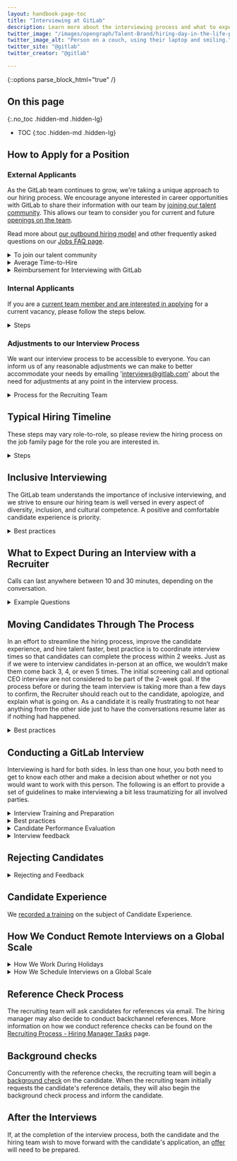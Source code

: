 ```yaml
---
layout: handbook-page-toc
title: "Interviewing at GitLab"
description: Learn more about the interviewing process and what to expect
twitter_image: "/images/opengraph/Talent-Brand/hiring-day-in-the-life-person-on-couch.png"
twitter_image_alt: "Person on a couch, using their laptop and smiling."
twitter_site: "@gitlab"
twitter_creator: "@gitlab"

---
```


{::options parse_block_html="true" /}

## On this page
{:.no_toc .hidden-md .hidden-lg}

- TOC
{:toc .hidden-md .hidden-lg}

## How to Apply for a Position

### External Applicants

As the GitLab team continues to grow, we're taking a unique approach to our hiring process.
We encourage anyone interested in career opportunities with GitLab to share their information with our team by [joining our talent community](https://boards.greenhouse.io/gitlab/jobs/4700367002).
This allows our team to consider you for current and future [openings on the team](/jobs/careers/).

Read more about [our outbound hiring model](/jobs/faq/#gitlabs-outbound-recruiting-model) and other frequently asked questions on our [Jobs FAQ page](/jobs/faq/).

<details>
  <summary markdown='span'>
  To join our talent community
  </summary>

1. Go to our [talent community page](https://boards.greenhouse.io/gitlab/jobs/4700367002), fill out your personal information, and upload your CV or resume.
1. Once you have finished, click "Submit Application" at the bottom.
1. Our team will be in touch with you if you're a match for a current or future job opening.
1. Please refer to the [country hiring guidelines](https://about.gitlab.com/jobs/faq/#country-hiring-guidelines/jobs/faq/#country-hiring-guidelines) to see if we are able to hire in your location.
1. Should you reach out to any GitLab team member on any social media platform, that you have not worked with previously or do not know, requesting to be referred, instead of or in addition to [joining our talent community](https://boards.greenhouse.io/gitlab/jobs/4700367002), you'll receive the following reply: "Thank you for your interest in GitLab! The best way to share your information with our recruiting team is to [join our talent community](https://boards.greenhouse.io/gitlab/jobs/4700367002). This will ensure that you're among the pool of candidates our team will consider when sourcing for current and future openings. Unfortunately, I can't refer you for the position since we have not had a chance to work together. To ensure we stay [inclusive](https://about.gitlab.com/company/culture/inclusion/), I'm also not able to influence your candidacy for a particular role."
1. If at any point during the interview process, you send threatening emails, emails containing profanity, vulgar language, or [hurtful labels](https://about.gitlab.com/community/contribute/code-of-conduct/), we will no longer pursue your candidacy and will inform you of that. We will also not respond any further to you. We aim to hire only people who align with our [values](https://about.gitlab.com/handbook/values/).


</details>

<details>
  <summary markdown='span'>
    Average Time-to-Hire 
  </summary>

We strive to be as expeditious as possible in our hiring process. However, the speed of the process can and does vary. The following is our average *time-to-hire* (i.e. the number of days it takes from the time a candidate starts the recruitment process to when an offer is accepted). The *80th Percentile* has been included to account for outliers.

- Overall: **53.06 days**
- Engineering: 60.17 days
- *80th Percentile: 51.17 days*
- G&A: 46.13 days
- *80th Percentile: 29.00 days*
- Marketing: 42.32 days
- *80th Percentile: 33.56 days*
- Product: 73.33 days
- *80th Percentile: 68.60 days*
- Sales: 51.63 days
- *80th Percentile: 37.79 days*

Source: Greenhouse (ATS); September 2019   
</details>

<details>
  <summary markdown='span'>
    Reimbursement for Interviewing with GitLab
  </summary>

If you are invited for an interview with GitLab and you need financial support for your interview, you may be reimbursed for the following:

- Childcare or adultcare for dependents
- Rental costs associated with laptop or computer if you don't own or have access to one
- Transportation to a facility with internet access if your home does not have reliable internet service
- Meeting room costs in a co-working space if your environment is not conducive to an interview
- Reimbursement for loss of hourly pay
- Hearing impaired translation services
- The interest on any credit you obtain to pay for these items upfront


To initiate the reimbursement process please email `interviews@gitlab.com`. Additional details found [here](https://about.gitlab.com/handbook/hiring/recruiting-framework/coordinator/#interview-reimbursement-process).
</details>

### Internal Applicants

If you are a [current team member and are interested in applying](/handbook/people-group/promotions-transfers/#department-transfers) for a current vacancy, please follow the steps below.

<details>
  <summary markdown='span'>
    Steps
  </summary>

1. Log in to your [Greenhouse account](https://gitlab.greenhouse.io/dashboard) to view "My Dashboard".
1. At the top right corner of your dashboard, click "Hi [Name]" and select "[Internal Job Board](https://gitlab.greenhouse.io/internal_job_board)" from the dropdown. You can also access the internal job board under the ["Helpful Links" section](/handbook/hiring/greenhouse/#your-dashboard) on your dashboard. For more information (and screenshots!), feel free to read the [Greenhouse help article](https://support.greenhouse.io/hc/en-us/articles/200913945-Employee-Access-to-Internal-Job-Board).
1. Click on the position title that interests you!
1. You will be redirected to the vacancy description and application form, where you will be asked to fill out basic personal information, provide your resume, LinkedIn, GitLab username, and/or cover letter, and answer any vacancy-specific application questions, as well as answer a voluntary Equal Employment Opportunity questionnaire. While the EEO questionnaire has `US` in its title, it's open to all applicants from around the world.
1. Once you have finished, click "Submit Application" at the bottom.

</details>

### Adjustments to our Interview Process

We want our interview process to be accessible to everyone. You can inform us of any reasonable adjustments we can make to better accommodate your needs by emailing 'interviews@gitlab.com' about the need for adjustments at any point in the interview process. 

<details>
  <summary markdown='span'>
    Process for the Recruiting Team
  </summary>

1. Ask the candidate if they require any reasonable adjustments in the invite for a screening call (this is built into the email template) as well as during the screening call in case they missed the question in the invite.
1. If the candidate requests an adjustment add the Interview Adjustments during the screening stage, have them email those requests to 'interviews@gitlab.com' which is managed by the CES team.
1. The CES will ask the candidate if they have any recommendations on how to make the adjustment(s), if none are provided they will work with the Recruiter and ask for assistance from the appropriate People Business Partner to arrange adjustment(s). 
1. The CES will note the adjustment(s) in the Private Notes section on their profile and tag the upcoming interviewer. Close the issue once accommodations are agreed upon.
1. As long as the candidate is in thie interview process, the CES will notify the interview team of the adjustment(s) ahead of the upcoming interviews and ensure all involved in interviewing are equipped to provide a positive experience for the candidate. 
1. If extra time is given for the interview as an adjustment the Candidate Experience Specialist will adjust scheduled interviews as necessary.
1. The Candidate Experience Specialist will set a follow-up reminder on the candidates profile to remind the interviewer(s) 24 hours before the interview of the adjustments that are being made to ensure they are top of mind. You do not need to share why the adjustment is being requested but what the required adjustments are.
1. The Recruiter should follow up with the candidate via email after the interview process to ensure they felt the adjustments made were sufficient for them to perform the interview to the best of their ability.

</details>

## Typical Hiring Timeline

These steps may vary role-to-role, so please review the hiring process on the job family page for the role you are interested in.

<details>
  <summary markdown='span'>
    Steps
  </summary>

1. Prior to interviewing, the recruiting team will identify the most qualified candidates for the vacancy by reviewing [Internal Applicants](/handbook/hiring/interviewing/#internal-applicants), searching the [GitLab Talent Community](https://boards.greenhouse.io/gitlab/jobs/4700367002), reviewing [Employee Referrals](/handbook/hiring/referral-process/#submitting-a-referral), and searching through a variety of sources including, but not limited to [LinkedIn](/handbook/hiring/sourcing/#upgrading-your-linkedin-account). The hiring team will also source for candidates that may not be actively looking. There are many factors to consider when reviewing profiles. Some of those factors can be aided through technology within an ATS, others require human eyes to evaluate the qualifications. There are several posts that reveal suggestions for reviewing profiles that our team may utilize. [Greenhouse](https://www.greenhouse.io/blog/in-review-whats-the-right-way-to-read-a-resume), [Zip Recruiter](https://www.ziprecruiter.com/blog/10-crucial-things-to-look-for-in-a-resume/) and [The Balance Careers](https://www.thebalancecareers.com/gone-in-thirty-seconds-how-to-review-a-resume-1919139) are three examples.
1. The recruiting team and/or hiring team does the **first round of evaluations** by reviewing candidate profiles. This team will refer to the [country hiring guidelines](/jobs/faq/#country-hiring-guidelines) before moving candidates forward. Disqualified candidates will be sent a note informing them of the [rejection](#rejecting-candidates). There are templates in Greenhouse to assist, but messages can be tailored as appropriate. Make sure the message is professional and respectful.
1. **Pre-screening Questionnaire**: Some candidates will be sent a pre-screening questionnaire relating to the position to complete and return to the sender. The questionnaire and answers are kept within the candidate's Greenhouse profile.
  1. Team members who review the pre-screening questionnaire answers should refer to the private GitLab [applicant-questionnaires project](https://gitlab.com/gitlab-com/people-ops/applicant-questionnaires) that holds guides on how to review each of the questionnaires. Candidates who receive an assessment are moved to the "Assessment" stage in Greenhouse by a member of the Recruiting team and sent the questionnaire. The recruiting team also chooses a member of the hiring team to review the responses once they are submitted.
  1. When a candidate returns their assessment, the recruiting team member who sent the assessment and the hiring team member who was chosen to review it will receive a notification. Once a reviewer submits the feedback for the assessment in Greenhouse, the recruiting team will be notified.
  1. Candidates that have satisfactory assessment results may be invited to a screening call. Disqualified candidates will be sent a note informing them of the rejection.
1. [**Screening call**](#conducting-a-screening-call):
  1. If the candidate qualifies for continued consideration, one of our [recruiters](/job-families/people-ops/recruiter/) will conduct a screening call using Zoom and scheduling it via Greenhouse.
  1. A member of the employment team will move the candidate to the "Screening" stage in Greenhouse. They will reach out to the candidate to collect their availability and then send out calendar invitations to both the interviewer and candidate.
  1. Our [recruiters](/job-families/people-ops/recruiter/) will do a screening call;
depending on the outcome of the call, the recruiting team or manager may either [reject a candidate](#rejecting-candidates) or move the candidate to the team interview stages in Greenhouse. Note: A resume is required before scheduling candidates for Customer Success roles.
  1. The recruiter will wait 5 minutes for the candidate to show up to the appointed video call link, which is always shared with the candidate via email. If the candidate does not show up to the interview or reach out in advance to reschedule, the candidate will be classified as a "no show" and be disqualified.
  1. The recruiter, hiring manager, or candidate can terminate the discussion early at any point during the interview if either party determines that it isn’t a fit. Be as transparent and honest as possible and provide feedback.
  1. After the screening call, the recruiter will verify that the candidate is not on any known [Denied Party List](https://www.export.gov/csl-search). If the candidate is on a list, the application process will end.
1. **Technical interview (optional)**: Certain positions also require [technical interviews](/handbook/hiring/interviewing/#considerations-for-interviews-with-technical-applicants).
1. **Behavioral interview**: Some roles include a behavioral interview with a team peer or leader. Behavioral interviews may be conducted as [panel interviews](/handbook/hiring/interviewing/panel).
1. **Further interviews**: All interviewers will assess the candidate's values alignment by asking behavioral questions and scoring the values alignment as part of their feedback form in Greenhouse. Additional interviews would typically follow the reporting lines up to the CEO. For example the technical interview may be conducted by an individual contributor, with subsequent interviews being conducted by the manager, director, executive team member, and then potentially the CEO.
    * **Interviewers will follow the same "no show" policy as the recruiters.** If a candidate does not       show up or reach out to the team, they will be disqualified.
    * **All interviewers will complete interviewing training,** which will be assigned to them from someone on the recruiting team; generally the Candidate Experience Specialist. Interview training issues can be found in the [People Group Training issue tracker](https://gitlab.com/gitlab-com/people-ops/     Training/issues).
    *   The individual who created the issue will receive a notification when the issue is closed. The issue should be checked to ensure all tasks are completed. If an issue is closed before all tasks are finished the issue will need to be reopened and tag the assignee that items are missing.
1. **References**: The hiring manager or the hiring team will contact [references](/handbook/hiring/recruiting-framework/hiring-manager/#step-19hm-complete-references) for promising candidates. References will be collected towards the end of the interview stage for final candidates, and they must be checked before an offer is made.
    * Three references will be requested, but at least two references need to be completed, and at least one needs to be a past manager.
    * The recruiting team will move the candidate to the "Reference Check" stage in Greenhouse, and email the candidate to request their references' contact details.
    * After the reference checks are completed, the person performing the reference check will input a scorecard in Greenhouse with their findings.
1.  At the same time as starting the reference check process, the recruiting team will [start the background check process](/handbook/people-group/code-of-conduct/#background-checks).
1.  **Offer package**: After reference calls are completed successfully, the recruiting team moves the candidate to the "Offer" stage and submits the [offer package](/handbook/hiring/offers/#offer-package-in-greenhouse) in Greenhouse for [approval](/handbook/hiring/greenhouse/#approval-flows).
1.  **CEO interviews**: The CEO may choose to interview candidates in a last round interview after reviewing the offer package.
1.  The recruiter, hiring manager, executive, or CEO should make an **offer** verbally during a call with the candidate, and it will be followed with an official contract as described in [preparing offers and contracts](/handbook/contracts/#how-to-use).
1.  The recruiting team will, if applicable, add language to the contract that states that employment or engagement is contingent on a valid work permit or visa. A start date should factor in that the approval of a new work permit may take several weeks.
    * Note that, when scheduling a start date, People Ops Specialists require at least 4 days notice from the receipt of an executed offer until the GitLab team-member's proposed first day.
1.  The manager follows up to ensure that the offer is accepted and that the contract is signed.
1.  Candidate Experience Specialists [starts the onboarding issue](https://gitlab.com/gitlab-com/people-group/employment-templates-2/blob/master/.gitlab/issue_templates/onboarding.md).
1.  The hiring manager considers [closing the vacancy](/handbook/hiring/vacancies/#closing-a-vacancy).

</details>

## Inclusive Interviewing

The GitLab team understands the importance of inclusive interviewing, and we strive to ensure our hiring team is well versed in every aspect of diversity, inclusion, and cultural competence. A positive and comfortable candidate experience is priority.

<details>
  <summary markdown='span'>
    Best practices
  </summary>

* **We will make our best effort so that each candidate's full interview panel has at least one non-male GitLab team-member on it.**
* **The following teams will _always_ have one non-male team member in the same department as the candidate on the interview panel.** We are working to make it so that every team practices our value of diversity, inclusion and belonging in their hiring practices. We are improving, but we aren't there yet. According to our value of iteration, we aren't waiting for a system to be in place for the entire company, but instead are practicing diversity, inclusion and belonging now by listing the teams that can currently commit to this practice. Hiring managers can make MRs to add their team to this list when they are able to meet this requirement.
  * Business Operations
  * Content Marketing
  * Corporate Events Marketing
  * Digital Marketing Programs
  * Field Marketing
  * Marketing Ops
  * UX
  * Quality
  * Finance
  * Accounting
  * People Operations 

</details>

## What to Expect During an Interview with a Recruiter

Calls can last anywhere between 10 and 30 minutes, depending on the conversation.

<details>
  <summary markdown='span'>
    Example Questions
  </summary>

Example questions include:

1. Why are you interested in GitLab?
1. What are you looking for in your next position?
1. Why did you join and leave your last three positions?
1. What is your experience with X? (for each of the skills listed in the position description)
1. [STAR Method](https://www.themuse.com/advice/star-interview-method) questions and simple technical or skills-related questions
1. What is your current location and do you have any plans to relocate? (relevant in context of compensation, country-hiring guidelines, and in case an offer would be made)
1. Do you require visa sponsorship or a work permit to work for GitLab? Or do you require the work permit to be transferred to GitLab? If the answer is yes, we will not be able to proceed. You can refer to this [page](/handbook/people-group/visas/) for further clarity
1. What is the notice period you would need if you were hired?
1. Is this salary range in line with your expectations? (At GitLab, we are committed to paying competitively and equitably. Therefore, we set our offers based on market pay rather than a candidate's pay history. We walk through the Compensation Calculator with each candidate so that we can address any gaps in expectations early on.) 
1. Do you know how GitLab will employ you in the country you’re based? (As GitLab keeps growing rapidly it is important to share how we can employ people in each country. We should redirect the candidates to the [Contracts and International Expansion](https://about.gitlab.com/handbook/people-group/contracts-and-international-expansion) page and go through it with them.)  

At the end of the screening call, the recruiter will tell you what the next steps will be, if any. There should be time for you to ask any questions you may have. 
</details>

## Moving Candidates Through The Process

In an effort to streamline the hiring process, improve the candidate experience, and hire talent faster, best practice is to coordinate interview times so that candidates can complete the process within 2 weeks. Just as if we were to interview candidates in-person at an office, we wouldn’t make them come back 3, 4, or even 5 times. The initial screening call and optional CEO interview are not considered to be part of the 2-week goal. If the process before or during the team interview is taking more than a few days to confirm, the Recruiter should reach out to the candidate, apologize, and explain what is going on. As a candidate it is really frustrating to not hear anything from the other side just to have the conversations resume later as if nothing had happened.

<details>
  <summary markdown='span'>
    Best practices
  </summary>

**Those on the interview team should prioritize the interview in their schedules.** If it means you have to miss an already scheduled or recurring meeting, please consider participating in the interview a priority and reviewing notes from the missed meeting agenda afterwards instead. Hiring an amazing team is critical for GitLab, and how we spend our time shows where our priorities are.

**Maintain candidate confidentiality.** All candidate names and details are kept confidential within the hiring team to avoid bias or the potential to jeopardize a candidate's current employment as well as to maintain data protection. The only people who should have access to details about candidates are Recruiting, People Ops, the hiring manager(s), approved interviewers or reviewers within that team, the executive of the department, the legal team, the CFO, and the CEO.
* Exceptions to this rule include when an existing team member refers the candidate or when the candidate intentionally reaches out to someone at GitLab. Even then, the team member should know only their name, that they are interested in GitLab, and, if they are a referral, what stage they are in.
* Do not include identifying personal details in your feedback notes for a candidate.
* Anytime you want to discuss a current, past, or potential candidate, please do so privately (whether in a private Slack channel/message, email, or within Greenhouse). If you have access to it, you can also provide the direct Greenhouse link and avoid mentioning names or identifying details.
* Emails from the candidate are synced on our ATS, and for that reason, the entire hiring team for that position has access to it. Remember to ensure any sensitive information is marked as secret/private in the candidate profile.

**Remember to inform candidates about what stage they are in.** For example, if in the hiring process for the particular position / team you've agreed that there will be four stages, be sure to inform the candidate of where they are in the process during each call / stage. To better manage candidates’ expectations, at the end of the interview, let them know what stage they are in as well as what the next step/stage will be **if** they do pass this interview.  Considering we are speaking with other candidates, they can expect to hear back within a couple of days.  Some brief feedback from the previous stage can also be included to help the candidate gauge their progress. If there will be additional or fewer stages than expected, be sure to let the candidate know so they are aware of where they are in the process.

**The process can differ from team to team and from position to position.** If a candidate submits a resume to a particular open position and is being considered for another open position, send a short note to update the candidate and get their approval as well as to inform them that their process may be slightly different than previously expected or delayed. If the roles are on different teams, the candidate will ideally only move forward with one, depending on their interests and qualifications. If the candidate is being rejected for one or all of the positions they applied for, they will be notified of which vacancies they are being rejected for.
  * If at some point during the interview process it is uncovered that a candidate is better suited for another open position the interviewer should @ mention the Recruiter assigned to the candidate and provide feedback regarding what other position(s) the candidate should be considered for.  The Recruiter will then loop in the new Recruiter(s) and Hiring Manager(s) for the said position(s) and if there is interest complete a warm handoff of the candidate to the new Recruiter(s).

**Recruiters will schedule the next person in the process.** Someone on the recruiting team will move candidates forward to the next person in the hiring process if the candidate has received positive feedback.

**Compensation is discussed at start and end but not in between.** Compensation expectations are asked about during the [screening call](#conducting-a-screening-call). If the expectations seem unworkable to the manager or recruiter (based on what had been approved by the compensation committee at the [creation of the vacancy](/handbook/hiring/vacancies/#vacancy-creation-process)), then the recruiter can send a note to the candidate explaining that salary expectations are too far apart, but they should also ask how flexible the candidate is and if they would consider adjusting their expectations. If expectations are aligned, then the topic of compensation should not re-surface until an [offer is discussed internally](#offer-authorization). Following this guideline avoids conflating technical and team interviews with contract discussions and keeps the process flowing smoothly.

If the manager has a question about compensation, please ping the People Ops Analyst for review. If the question needs to be escalated, the People Ops Analyst will add the Chief People Officer to the conversation.

**An approval team authorizes all offers.** The manager proposes a suggestion for an offer (including bonus structure if applicable, etc., using the [global compensation calculator](/handbook/total-rewards/compensation/compensation-calculator/)) as a private comment in Greenhouse and informs the recruiting team on its details depending on what is applicable. The recruiting team will create an [offer package](/handbook/hiring/offers/#offer-package-in-greenhouse) to present to an approval chain consisting of the People Business Partner, executive of the division, and Chief People Officer for approval. Verbal offers should not be extended to the candidate until the offer is approved. The CEO may choose to interview the candidate, and any offers given before the CEO's approval are premature.
</details>

## Conducting a GitLab Interview

Interviewing is hard for both sides. In less than one hour, you both need to get to know each other and make a decision about whether or not you would want to work with this person. The following is an effort to provide a set of guidelines to make interviewing a bit less traumatizing for all involved parties.

<details>
  <summary markdown='span'>
    Interview Training and Preparation
  </summary>

New internal interviewers will partake in [interviewing training](https://gitlab.com/gitlab-com/people-ops/Training/blob/master/.gitlab/issue_templates/interview_training.md), which will be assigned by the recruiting team. As part of the training, team members will shadow an interviewer and be shadowed by one in order to make sure all GitLab team-members are following our interviewing processes and creating an excellent candidate experience. The interviewer who will work with the team member should be aligned with either their timezone or the role they'll be helping interview for. Feel free to ping `@gl-hiring` in your training issue or [review our recruiting alignment ](https://about.gitlab.com/handbook/hiring/recruiting-alignment/) page if you are not sure which interviewer to contact, or send a message in the `#recruiting` channel in Slack.

Interviews should not be recorded. For interview training, we encourage our GitLab Hiring Managers to conduct mock interviews internally, or have no more than one GitLab team member at a time shadowing live interviews.

It is typically expected for new hires to focus on and complete their onboarding for at least two weeks before being part of an interview team for any vacancies. There may be extenuating circumstances where a team member needs to participate in interviewing sooner than this, but they should always complete the [interviewing training](https://gitlab.com/gitlab-com/people-ops/Training/blob/master/.gitlab/issue_templates/interview_training.md) and discuss the vacancy thoroughly with their manager and the recruiter prior to being on an interview team.

Please avoid in-person interviews where possible. In-person interviews or meetings are reserved for candidates if an offer is approved or if the candidate is hired. Anyone wanting to do in-person interviews should reach out to People Business Partners to discuss beforehand and have a clear reason which should be documented in their Greenhouse profile.

Remember, interviewing candidates is everyone's job as part of our collaboration value! You may be asked to participate on an interview team, as we continue to hire great talent.

</details>

<details>
  <summary markdown='span'>
    Best practices
  </summary>

#### Before The Interview

1. Ensure you've read the description of the role you're going to be interviewing candidates for. This can be found in the [job family page](https://about.gitlab.com/handbook/hiring/job-families/). 
    * If you have any questions about the scope of the role, the team, or the responsibilities of the position after you've read through those resources be sure to reach out to the Hiring Manager with your questions.
1. Open up the [interview kit in Greenhouse](https://about.gitlab.com/handbook/hiring/greenhouse/#feedback-and-interview-kits). In the interview kit, you’ll be able to view the candidate’s resume, the description of the interview you’re expected to lead, the scorecard you’ll be evaluating the candidate against, and the suggested questions you ask during the interview.  
    * Look out for key criteria to focus on in the scorecard. These will be highlighted in yellow and these are the areas you **must** evaluate the candidate against at this stage of the interview process.
1. You can read through the cover letter, portfolio, or application form responses submitted by the candidate when they applied by navigating to the candidate’s Greenhouse profile. You can navigate to their profile by following the link from their name in the interview kit. These additional resources will only be available if they were required to be supplied when the application was made or a candidate opted to submit additional information.
    * When reading through the candidate's application materials please remember that writing a good resume or cover letter is an art, and not many people master it. When you read through these materials, look for evolution rather than buzzwords, and, if something sparks your curiosity, prepare to ask about it during the interview.
1. Make sure you're up to date on our latest headcount, notable awards, messaging, and other facts about working at GitLab. Take a look at these [talent brand resources](/handbook/people-group/employment-branding/#talent-brand-resources) to help guide your conversation with candidates.


#### Illegal Interview Questions

* Be aware of the kinds of questions you can and can't ask. For example, if there is a gap in employment history on a CV, you **may** ask the candidate what they did during that time to keep their skills current. You may not ask why they were absent from work as it may be related to a medical or family issue, which is protected information.
* Refrain from asking any questions related to protected classes (for example: age, race, religion, sexual orientation, marital status, pregnancy status)
* Protected classes differ based on the country of the candidate
* To find out more about discrimination laws specific to the country of a candidate you're interviewing, you can reach out to the legal and/or recruiting team
* Asking questions related to any of the protected classes is not only illegal, but shouldn’t be asked to determine if someone is qualified for a role
    * Some examples of illegal interview questions include:
        * So you mentioned you live with your partner earlier, are you married?
        * How old are you by the way?
* In general, stay away from any questions and conversations around protected classes, and focus instead on the job duties
* If a candidate does bring up personal information during an interview related to a protected class, it's OK to acknowledge their comment and get the interview back on track
    * Some suggestions on steering the interview back to appropriate topics:
        * So, we were just talking about your role’s current responsibilities. How technical are you hoping to stay in your next role?
        * I have a few more questions that I’d love to get to during our call today. Tell me a little bit more about how you’ve achieved quota in the past.
    * This information should not be included in your Greenhouse feedback as it does not pertain to the functions and responsibilities of the role
    * This information should not be used to determine if you are a yes or a no to their candidacy for the role
    * If protected class information was to be documented in a candidate's Greenhouse profile, that’s findable information and could be used against GitLab in court.

#### During The Interview

* Show up prepared and on time. (See "Before The Interview" section above)
* Build rapport and put the candidate at ease.  Introduce yourself, tell your GitLab story, ask how the candidate is doing- banter/small talk is ok.  
* Talk a bit about the role (why it is open, what the job entails, etc.)
* Set expectations on how the interview will run
* As candidates move through the interviewing process, interviewers take notes within Greenhouse. As they move through the process, interviewers have the opportunity to review any specific notes previous interviewers have left for them, although the full feedback notes from previous interviewers are obscured from current ones in an effort to avoid creating bias. Hiring managers, executives, and people ops are able to see all feedback notes at any time.
     * Let the candidate know you are taking notes
     * Be an active listener
          * Concentrate on the candidate - remove all distractions (turn off  notifications on your phone, slack, email, etc.)
          * Look at the candidate - make sure to look at your camera - not another screen
          * Try not to interrupt - Validate your assumptions by explaining what you understood, and allow the candidate to correct your understanding of the story.
          * Silence is golden
* Cover the prepared topics/questions without being mechanical
     * Setup the interview plan in GreenHouse ahead of the interview to ensure all the areas you want to cover are in the scorecard
     * Try to cover the prepared topics, but keep the conversation smooth - it is ok to skip around
     * Redirect the conversation as needed - you are in charge of keeping the conversation focused and timely
* There is an unbalanced power relationship during the interview, and interviewers should be mindful of this fact. The interviewer is in a powerful position: they will decide if the candidate will move forward or not. Be as friendly and approachable as you can. Be frank about what is going on, and set clear expectations: tell it like it is. This has the added value of getting people comfortable (over time) and allows you to get much better data.
* Communication is really hard, so don't expect perfect answers. Every person is different, and they may say things differently than what you expect or how you might say them. Work on interpreting what they are trying to say rather than demanding them to explain it to you. Once you have an answer, validate your assumptions by explaining what you understood, and allow the candidate to correct your understanding of the story.
* Don't go checking for perfect theoretical knowledge that the interviewee can google when needed during regular work or expect them to master over the course of a 30-minute conversation a problem that took you 2 months to dominate. Be fair.
* Aim to know if, at the end of this interview, you want to work with this person.
* Interview for soft skills. Really, do it! Pick some behavioral questions to get data on what the candidate has done before and how their behavior aligns with the [company values](/handbook/values/). We are all going to be much happier if we naturally agree on how things should be. You will be asked to evaluate how the candidate's values align with our own in your feedback form, and asking behavioral questions is the best way to assess this.
* Consider having more people interviewing with you since different people see and value different things. More data helps you make better decisions and is a better use of interview time for both the candidate and the company.
* Always encourage the interviewee to ask questions at the end, and be frank in your answers.
* Be willing to discuss what went well and any concerns you may have
* Manage expectations - Discuss next steps and timelines
* Thank the candidate for their time

#### Considerations for Interviews With Technical Applicants

[Tips On How To Prepare For Your Technical Interview](/handbook/hiring/interviewing/technical-interview/)

1. Try to get a real sample of work, which we
typically do for developers during a technical interview. Avoid puzzles or weird algorithm testing questions. Probing for data structures is fine as long as it is relevant to the job the person is going to do.
1. Be mindful of the background of the candidate. Someone who knows 10 languages already (and some languages in particular, Perl for example) may pick up Ruby in a second if given the right chance. Don't assume that someone with a Java background will not be capable of moving to a different stack. Note that individual positions may have stricter requirements; the Backend Engineer position [requires Ruby experience](/job-families/engineering/backend-engineer/), for example.
1. Consider including non-engineering GitLab team-members in the interview to ask soft skills questions. Because technical people should be capable of talking to non-engineering people just fine, we should assess the candidate's ability to do so.

</details>

<details>
  <summary markdown='span'>
    Candidate Performance Evaluation
  </summary>

The goal of behavioral questions is to get the candidate to share data on past experiences. Previous behavior is considered the most effective indicator of how a person is going to act in the future. It is important to remember that skills and knowledge can be learned easier than habitual behaviors can be changed, especially when candidates are unaware of the impact of the undesired behaviors.

The questions are usually in the form of:

>"Can you tell me about a time when...?"

The kind of answer that we are looking for is to get a story that is structured following the **Situation, Task, Action, and Result (STAR)**. Ask for an overview, an executive summary, of the case at hand. Try to avoid lengthy answers from the candidate at this stage.

Some things to pay attention to:

* What the candidate chose to highlight in their response as important
* Is it clearly explained? Is the story well told? If it is a technical story and you are a non-technical interviewer, are things being explained in a way that is easy to understand?
* Is there a result or was the story left unfinished? Is it still going on?
* Was the result measured in any way? How does the candidate validate the result matched the expectation? Was there an expectation set to begin with?

There is no right answer; what matters here is to listen to the candidate and gather data on how they are telling the story.

Once you have your notes, tell the candidate what you understood, repeat the story, and let them correct you as needed.

After gaining a high-level understanding of the case, we will want to dive deeper into the details. The objective of this step is to understand and detail the exact contributions a candidate has made to an effort which led to results. We will take a reverse approach to the STAR question structure presented earlier.

The key to analyzing each of the reverse-STAR steps is to ask _What, Why, How, and Who_ at each step of the process. This will let the candidate paint a very clear picture of the situation, their ownership of the idea/solution, and their decision process in key pivotal moments. Reverse the order of the STAR structure, and drill up from results to the situation as a whole. Find the answer to the following questions:
1. What was the goal to achieve or the problem to overcome? What was the expectation? Was the goal defined from the get-go?
1. How was the result measured? Why was it measured that way?
1. What steps or process was followed to achieve the result? List them together with the candidate
1. Who else was working with the candidate? Was the candidate working alone?
1. What role did the candidate have in the team if they did not work alone on the project? Was the candidate in charge of specific tasks? Who decided on task assignments? What was their impression of the tasks? How were the tasks decided on?
1. For the tasks discussed above, understand if there were resources that helped the candidate and at what capacity. How were those chosen and why?

These questions can be quite unbalancing and can increase the stress during the interview. Again, be kind and help the candidate understand what you are looking for, and provide an example if one is needed when you notice the candidate is blocked.

It can also happen that the candidate does not have a story to share with you; that is okay. It's just another data point that should be added to the feedback (I failed to get data on ...). Just move to the next question and be sure to have a few questions as a backup.
</details>

<details>
  <summary markdown='span'>
    Interview feedback
  </summary>

In Greenhouse, you will use an "interview kit" when interviewing a candidate, which has text for feedback and scorecards for skills and values.

The bottom of the feedback form will ask for an overall recommendation on if you want to hire this person or not; please do leave a score for each candidate, and read our [handbook page discussing the scorecards and best practices](/handbook/hiring/greenhouse/#scorecards).
 
Scoring is defined as follows:


##### All divisions but Engineering

* `Strong Yes` - Very likely to hire (meets most requirements, aligns with values)
  * You have no significant questions and are confident (to the best of your knowledge with the information at hand) that the candidate would succeed in the role.
  * Candidates who receive Strong Yes feedback may have later steps in the hiring process parallelized by the hiring manager and should almost always be extended an offer in the absence of negative feedback or concerns.
* `Yes` - Semi-inclined to Hire (may meet some requirements, has some yellow flags)
  * You think the candidate is qualified for the role, but you are either not certain, or still have some outstanding questions that should be addressed at a later stage.
  * By default, Yes candidates should move forward in the interview process, although hiring managers should use their judgement and look for patterns in any outstanding questions or areas where it's difficult to get insight into a particular candidate. It may be appropriate to reject a candidate who does not receive stronger feedback through our process.
* `No` - Not likely to hire (meets few requirements, has many yellow flags, may not align with values well)
  * You think the candidate is unqualified for the role, but have some doubts or would be willing to be swayed by some strong feedback from other interviews.
  * Hiring managers should use their discretion to determine whether or not to continue the interview process with any candidate that receives a No vote.
* `Strong No` - Would not hire (does not meet requirements, red flags, not aligned with values)
  * You are certain this candidate is not qualified and/or not a good fit for the role.
  * Candidates who receive a Strong No vote should almost always be rejected immediately by the hiring manager.

##### Engineering division

* `Strong Yes`
  * Extends `Yes`
  * Meets an unusually large proportion of our "nice to have” criteria for the role
  * Brings interesting qualities that we were not necessarily looking for
* `Yes`: All must-haves criteria that were evaluated in the interview were present
* `No`: One, or more, must-have criteria that were evaluated were found to be missing
* `Strong No`
  * Extends `No`
  * The candidate demonstrated clear opposition to either our Collaboration, Diversity, or Results values
  * The candidate demonstrated unwillingness to learn our Efficiency, Iteration, or Transparency values

</details>

## Rejecting Candidates

<details>
  <summary markdown='span'>
    Rejecting and Feedback
  </summary>

1. At any time during the hiring process the candidate can be rejected.
1. If a situation arises in which the role has been filled within 24 hours of a candidate's interview, we will **not** cancel the interview. The interviewer will take the call and be transparent with the candidate about the situation upfront. It would be a good use of time to discuss other roles, future roles or questions about GitLab in general.
    - If the candidate's interview is outside 24 hours, the interview will be deleted in Greenhouse before the candidate is rejected and notified.
1. The candidate should always be notified if and when they've been rejected. The recruiting team is primarily responsible for declining the candidate, but the hiring manager should be prepared to let the candidate know why they were declined if they had progressed to the team or manager interviews. The hiring manager can also share this feedback with the recruiting team, who will relay it to the candidate.
1. When rejecting a candidate in Greenhouse, use the scheduling option to send out the rejection letter 2 days after you reviewed the resume or performed the interview to ensure that the candidate feels that their application was properly considered.
1. We try to provide feedback for candidates who have passed the first interview stage and met with the team or hiring manager. This feedback can be given by email, or our preferred method of a zoom meeting for late stage candidates. If the candidate asks for further feedback, only offer frank feedback. This is hard, but it is part of our [company values](/handbook/values).
    * All feedback should be constructive and said in a positive manner. Keep it short and sweet.
    * Feedback should always be applicable to the skill set and job requirements of the position the candidate applied and interviewed for.
    * If you feel uncomfortable providing feedback for whatever reason, reach out to the recruiting team for assistance.
    * There are templates built into Greenhouse to use as a guideline to help candidates understand the rejection decision, but those templates should be personalized / customized to fit each situation. Personalization in communication with candidates is encouraged.
1. If people argue with the feedback that we provided:
    * Do not argue with or acknowledge the validity of the contents of the feedback.
    * Share their feedback with the people involved in the interviews and the decision.
    * Template text: "I've shared your feedback with the people involved in the interviews and the decision. We do not expect to revert the decision based on your feedback. In our hiring process we tend to err on the side of being too cautious. We would rather reject someone by mistake than hire someone by mistake since a wrong hire is much more disruptive. Organizations can reject people with great potential (https://www.adweek.com/digital/whatsapp-facebook-twitter-brian-acton/) so please don't be discouraged from seeking a great job."
1. The recruiting team may send out an inquiry to candidates to gather our own feedback after they have exited the hiring process.
  * The recruiting team will review all feedback and use it to improve the hiring process.

</details>

## Candidate Experience

We [recorded a training](https://www.youtube.com/embed/ng_VQseo5vo) on the subject of Candidate Experience.

## How We Conduct Remote Interviews on a Global Scale

<details>
  <summary markdown='span'>
    How We Work During Holidays
  </summary>

  As an all-remote, global company, GitLab gives all team members the flexibility to determine their [time away from work](/handbook/paid-time-off/), including the holidays they observe.
  There will likely be holidays that our candidates observe that a recruiter, hiring manager, or candidate experience specialist may not.
  If there's a time during the year where a significant portion of the company will be taking time off, we'll be sure to send a communication to all active candidates to let them know of a possible delay in communication.
  Please note that not every member of the team will be observing that holiday, so you may still receive emails from them.   
</details>

<details>
  <summary markdown='span'>
    How We Schedule Interviews on a Global Scale
  </summary>

   1. Once a candidate has completed a screening call with the recruiter, the candidates are moved onto the Team Interview stage. This is the most difficult stage to schedule for as it involves many different people most of the time spread all across the world.
   1. The candidate will receive an email from either the Recruiter or the Candidate Experience Specialist requesting availability to schedule interviews. The best thing a candidate can do is to give us many different days and times spread across at least 2 weeks. This will prevent us having to reach out again asking for more availability. **Note** Sometimes if the interviewer has a schedule that is difficult to fit interviews into, there will already be suggested times for the interview to take place in the availability link.
   1. After receiving the candidates availability, the Candidate Experience Specialist will compare it to the interviewers working hours. This is why it is very important for candidates to give multiple times and days for availability as sometimes we are only able to find 1-2 hours that overlap timezones.
   1. Once a good time is found on the interviewers calendar, the Candidate Experience Specialist will send the interviewer an invite via the calendar and the candidate an interview confirmation via email, all using our Application Tracking System (ATS); Greenhouse.
   1. There is one section of the interview confirmation email the candidate should pay extra close attention to, the timezone. Greenhouse, our Applicant Tracking System (ATS), defaults the timezone in the interview confirmation to the timezone the Candidate Experience Specialist is located in. **However, there will always be an attached calendar invite that shows the interview time in the candidates home timezone so they can add it to their own calendar.**  
   1. If the interviewer or candidate should need to reschedule, they should email their Candidate Experience Specialist, or follow the special instructions in the confirmation email if the interview is within 24 hours.

</details>

## Reference Check Process

The recruiting team will ask candidates for references via email. The hiring manager may also decide to conduct backchannel references. More information on how we conduct reference checks can be found on the [Recruiting Process - Hiring Manager Tasks](/handbook/hiring/recruiting-framework/hiring-manager/#step-19hm-complete-references) page.

## Background checks

Concurrently with the reference checks, the recruiting team will begin a [background check](/handbook/people-group/code-of-conduct/#background-checks) on the candidate. When the recruiting team initially requests the candidate's reference details, they will also begin the background check process and inform the candidate.

## After the Interviews

If, at the completion of the interview process, both the candidate and the hiring team wish to move forward with the candidate's application, an [offer](/handbook/hiring/offers/) will need to be prepared.
